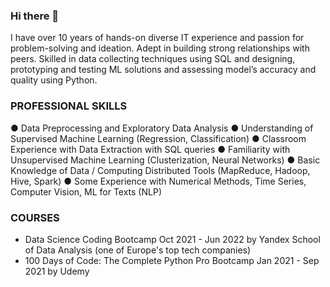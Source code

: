 ### Hi there 👋

I have over 10 years of hands-on diverse IT experience and passion for problem-solving and ideation. Adept in building strong relationships with peers. Skilled in data collecting techniques using SQL and designing, prototyping and testing ML solutions and assessing model’s accuracy and quality using Python.

<!--
**imeleges/imeleges** is a ✨ _special_ ✨ repository because its `README.md` (this file) appears on your GitHub profile.

Here are some ideas to get you started:

- 🔭 I’m currently working on ...
- 🌱 I’m currently learning ...
- 👯 I’m looking to collaborate on ...
- 🤔 I’m looking for help with ...
- 💬 Ask me about ...
- 📫 How to reach me: ...
- 😄 Pronouns: ...
- ⚡ Fun fact: ...
-->

### PROFESSIONAL SKILLS
● Data Preprocessing and Exploratory Data Analysis
● Understanding of Supervised Machine Learning (Regression, Classification)
● Classroom Experience with Data Extraction with SQL queries
● Familiarity with Unsupervised Machine Learning (Clusterization, Neural Networks)
● Basic Knowledge of Data / Computing Distributed Tools (MapReduce, Hadoop, Hive, Spark)
● Some Experience with Numerical Methods, Time Series, Computer Vision, ML for Texts (NLP)


### COURSES
- Data Science Coding Bootcamp Oct 2021 - Jun 2022 by Yandex School of Data Analysis (one of Europe's top tech companies)
- 100 Days of Code: The Complete Python Pro Bootcamp Jan 2021 - Sep 2021 by Udemy